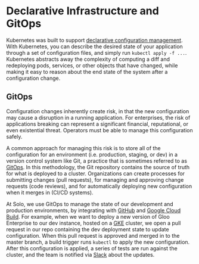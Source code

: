 # Declarative Infrastructure and GitOps

Kubernetes was built to support [declarative configuration management](https://kubernetes.io/docs/concepts/overview/object-management-kubectl/declarative-config/#how-apply-calculates-differences-and-merges-changes). 
With Kubernetes, you can describe the desired state of your application through a set of configuration files, 
and simply run `kubectl apply -f ...`. Kubernetes abstracts away the complexity of computing a diff and redeploying 
pods, services, or other objects that have changed, while making it easy to reason about the end state of the system after a configuration change. 

## GitOps

Configuration changes inherently create risk, in that the new configuration may cause a disruption in a running application. For enterprises, 
the risk of applications breaking can represent a significant financial, reputational, or even existential threat. Operators must be able to 
manage this configuration safely. 

A common approach for managing this risk is to store all of the configuration for an environment (i.e. production, staging, or dev) in a version control 
system like Git, a practice that is sometimes referred to as [GitOps](https://www.weave.works/blog/gitops-operations-by-pull-request). In this methodology, 
the Git repository contains the source of truth for what is deployed to a cluster. Organizations can create processes for 
submitting changes (pull requests), for managing and approving change requests (code reviews), and for automatically deploying 
new configuration when it merges in (CI/CD systems). 

At Solo, we use GitOps to manage the state of our development and production environments, by integrating with 
[GitHub](https://github.com) and [Google Cloud Build](https://cloud.google.com/cloud-build/).
For example, when we want to deploy a new version of Gloo Enterprise to our dev instance, hosted on a [GKE](https://cloud.google.com/kubernetes-engine/) cluster, we open a 
pull request in our repo containing the dev deployment state to update configuration. 
When this pull request is approved and merged in to the master branch, a build trigger runs 
`kubectl` to apply the new configuration. After this configuration is applied, a series of tests are run against the cluster, and 
the team is notified via [Slack](https://slack.com/) about the updates. 
